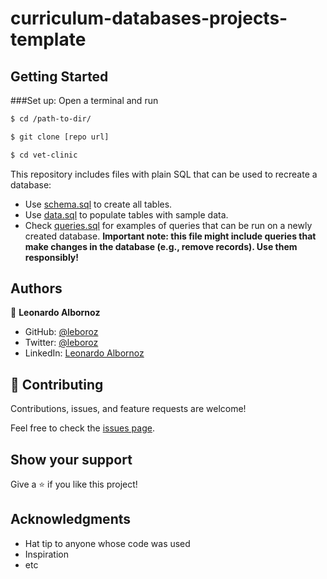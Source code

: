 # curriculum-databases-projects-template

## Getting Started

###Set up:
Open a terminal and run
```bash
$ cd /path-to-dir/

$ git clone [repo url]

$ cd vet-clinic
```

This repository includes files with plain SQL that can be used to recreate a database:

- Use [schema.sql](./schema.sql) to create all tables.
- Use [data.sql](./data.sql) to populate tables with sample data.
- Check [queries.sql](./queries.sql) for examples of queries that can be run on a newly created database. **Important note: this file might include queries that make changes in the database (e.g., remove records). Use them responsibly!**


## Authors

👤 **Leonardo Albornoz**

- GitHub: [@leboroz](https://github.com/Leboroz)
- Twitter: [@leboroz](https://twitter.com/leboroz)
- LinkedIn: [Leonardo Albornoz](https://linkedin.com/in/leboroz)

## 🤝 Contributing

Contributions, issues, and feature requests are welcome!

Feel free to check the [issues page](../../issues/).

## Show your support

Give a ⭐️ if you like this project!

## Acknowledgments

- Hat tip to anyone whose code was used
- Inspiration
- etc

